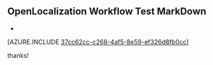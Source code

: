 ## OpenLocalization Workflow Test MarkDown
* 

[AZURE.INCLUDE [37cc62cc-c268-4af5-8e59-ef326d8fb0cc](calleeMd1.md)]

 
thanks!